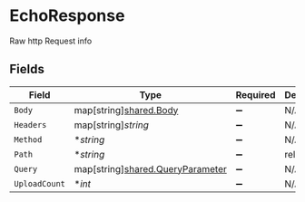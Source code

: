 # EchoResponse

Raw http Request info


## Fields

| Field                                                                            | Type                                                                             | Required                                                                         | Description                                                                      |
| -------------------------------------------------------------------------------- | -------------------------------------------------------------------------------- | -------------------------------------------------------------------------------- | -------------------------------------------------------------------------------- |
| `Body`                                                                           | map[string][shared.Body](../../../pkg/models/shared/body.md)                     | :heavy_minus_sign:                                                               | N/A                                                                              |
| `Headers`                                                                        | map[string]*string*                                                              | :heavy_minus_sign:                                                               | N/A                                                                              |
| `Method`                                                                         | **string*                                                                        | :heavy_minus_sign:                                                               | N/A                                                                              |
| `Path`                                                                           | **string*                                                                        | :heavy_minus_sign:                                                               | relativePath                                                                     |
| `Query`                                                                          | map[string][shared.QueryParameter](../../../pkg/models/shared/queryparameter.md) | :heavy_minus_sign:                                                               | N/A                                                                              |
| `UploadCount`                                                                    | **int*                                                                           | :heavy_minus_sign:                                                               | N/A                                                                              |